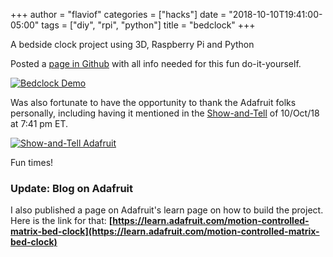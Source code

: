 +++
author = "flaviof"
categories = ["hacks"]
date = "2018-10-10T19:41:00-05:00"
tags = ["diy", "rpi", "python"]
title = "bedclock"
+++

A bedside clock project using 3D, Raspberry Pi and Python

<!--more-->

Posted a [page in Github](https://github.com/flavio-fernandes/bedclock/tree/adafruit#bedclock) with all info needed for this fun do-it-yourself.

[![Bedclock Demo](https://img.youtube.com/vi/kgT8Nts2mAI/0.jpg)](https://www.youtube.com/watch?v=kgT8Nts2mAI "Bedclock Demo")

Was also fortunate to have the opportunity to thank the Adafruit folks personally, including
having it mentioned in the [Show-and-Tell](https://youtu.be/2VQixyqWGfE?t=584) of 10/Oct/18 at 7:41 pm ET.

[![Show-and-Tell Adafruit](https://img.youtube.com//vi/2VQixyqWGfE/0.jpg)](https://youtu.be/2VQixyqWGfE?t=584 "Bedclock Adafruit Show-and-Tell")

Fun times!

### Update: Blog on Adafruit

I also published a page on Adafruit's learn page on how to build the project. Here is the link for that:
**[https://learn.adafruit.com/motion-controlled-matrix-bed-clock](https://learn.adafruit.com/motion-controlled-matrix-bed-clock)**

